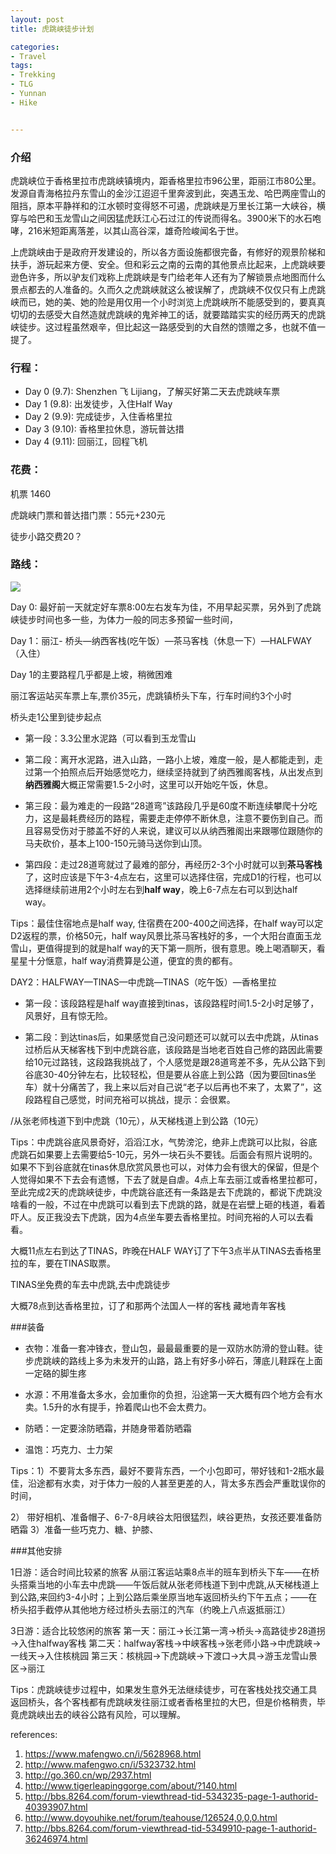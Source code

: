 ```yaml
---
layout: post
title: 虎跳峡徒步计划

categories:
- Travel
tags:
- Trekking
- TLG
- Yunnan
- Hike


---
```



### 介绍

虎跳峡位于香格里拉市虎跳峡镇境内，距香格里拉市96公里，距丽江市80公里。发源自青海格拉丹东雪山的金沙江迢迢千里奔波到此，突遇玉龙、哈巴两座雪山的阻挡，原本平静祥和的江水顿时变得怒不可遏，虎跳峡是万里长江第一大峡谷，横穿与哈巴和玉龙雪山之间因猛虎跃江心石过江的传说而得名。3900米下的水石咆哮，216米短距离落差，以其山高谷深，雄奇险峻闻名于世。

上虎跳峡由于是政府开发建设的，所以各方面设施都很完备，有修好的观景阶梯和扶手，游玩起来方便、安全。但和彩云之南的云南的其他景点比起来，上虎跳峡要逊色许多，所以驴友们戏称上虎跳峡是专门给老年人还有为了解锁景点地图而什么景点都去的人准备的。久而久之虎跳峡就这么被误解了，虎跳峡不仅仅只有上虎跳峡而已，她的美、她的险是用仅用一个小时浏览上虎跳峡所不能感受到的，要真真切切的去感受大自然造就虎跳峡的鬼斧神工的话，就要踏踏实实的经历两天的虎跳峡徒步。这过程虽然艰辛，但比起这一路感受到的大自然的馈赠之多，也就不值一提了。

 <!--more-->

### 行程：

- Day 0 (9.7): Shenzhen 飞 Lijiang，了解买好第二天去虎跳峡车票
- Day 1 (9.8): 出发徒步，入住Half Way
- Day 2 (9.9): 完成徒步，入住香格里拉
- Day 3 (9.10): 香格里拉休息，游玩普达措
- Day 4 (9.11): 回丽江，回程飞机

### 花费：

机票 1460

虎跳峡门票和普达措门票：55元+230元 

徒步小路交费20？


### 路线：

![](http://image1.8264.com/forum/201609/27/094943l2puzpzjslsxelrj.png!t3w825h0x9m1)


Day 0:  最好前一天就定好车票8:00左右发车为佳，不用早起买票，另外到了虎跳峡徒步时间也多一些，为体力一般的同志多预留一些时间，


Day 1：丽江- 桥头—纳西客栈(吃午饭）—茶马客栈（休息一下）—HALFWAY（入住）

Day 1的主要路程几乎都是上坡，稍微困难

丽江客运站买车票上车,票价35元，虎跳镇桥头下车，行车时间约3个小时

桥头走1公里到徒步起点

- 第一段：3.3公里水泥路（可以看到玉龙雪山

- 第二段：离开水泥路，进入山路，一路小上坡，难度一般，是人都能走到，走过第一个拍照点后开始感觉吃力，继续坚持就到了纳西雅阁客栈，从出发点到**纳西雅阁**大概正常需要1.5-2小时，这里可以开始吃午饭，休息。

- 第三段：最为难走的一段路“28道弯”该路段几乎是60度不断连续攀爬十分吃力，这是最耗费经历的路程，需要走走停停不断休息，注意不要伤到自己。而且容易受伤对于膝盖不好的人来说，建议可以从纳西雅阁出来跟哪位跟随你的马夫砍价，基本上100-150元骑马送你到山顶。

- 第四段：走过28道弯就过了最难的部分，再经历2-3个小时就可以到**茶马客栈**了，这时应该是下午3-4点左右，这里可以选择住宿，完成D1的行程，也可以选择继续前进用2个小时左右到**half way**，晚上6-7点左右可以到达half way。

Tips：最佳住宿地点是half way, 住宿费在200-400之间选择，在half way可以定D2返程的票，价格50元，half way风景比茶马客栈好的多，一个大阳台直面玉龙雪山，更值得提到的就是half way的天下第一厕所，很有意思。晚上喝酒聊天，看星星十分惬意，half way消费算是公道，便宜的贵的都有。



DAY2：HALFWAY—TINAS—中虎跳—TINAS（吃午饭）—香格里拉

- 第一段：该段路程是half way直接到tinas，该段路程时间1.5-2小时足够了，风景好，且有惊无险。

- 第二段：到达tinas后，如果感觉自己没问题还可以就可以去中虎跳，从tinas过桥后从天梯客栈下到中虎跳谷底，该段路是当地老百姓自己修的路因此需要给10元过路钱，这段路我挑战了，个人感觉是跟28道弯差不多，先从公路下到谷底30-40分钟左右，比较轻松，但是要从谷底上到公路（因为要回tinas坐车）就十分痛苦了，我上来以后对自己说“老子以后再也不来了，太累了”，这段路程自己感觉，时间充裕可以挑战，提示：会很累。

/从张老师栈道下到中虎跳（10元），从天梯栈道上到公路（10元）

Tips：中虎跳谷底风景奇好，滔滔江水，气势滂沱，绝非上虎跳可以比拟，谷底虎跳石如果要上去需要给5-10元，另外一块石头不要钱。后面会有照片说明的。如果不下到谷底就在tinas休息欣赏风景也可以，对体力会有很大的保留，但是个人觉得如果不下去会有遗憾，下去了就是自虐。4点上车去丽江或香格里拉都可，至此完成2天的虎跳峡徒步，中虎跳谷底还有一条路是去下虎跳的，都说下虎跳没啥看的一般，不过在中虎跳可以看到去下虎跳的路，就是在岩壁上砸的栈道，看着吓人。反正我没去下虎跳，因为4点坐车要去香格里拉。时间充裕的人可以去看看。


大概11点左右到达了TINAS，昨晚在HALF WAY订了下午3点半从TINAS去香格里拉的车，要在TINAS取票。

TINAS坐免费的车去中虎跳,去中虎跳徒步

大概78点到达香格里拉，订了和那两个法国人一样的客栈 藏地青年客栈



###装备

- 衣物：准备一套冲锋衣，登山包，最最最重要的是一双防水防滑的登山鞋。徒步虎跳峡的路线上多为未发开的山路，路上有好多小碎石，薄底儿鞋踩在上面一定硌的脚生疼

- 水源：不用准备太多水，会加重你的负担，沿途第一天大概有四个地方会有水卖。1.5升的水有提手，拎着爬山也不会太费力。

- 防晒：一定要涂防晒霜，并随身带着防晒霜

- 温饱：巧克力、士力架


Tips：1）不要背太多东西，最好不要背东西，一个小包即可，带好钱和1-2瓶水最佳，沿途都有水卖，对于体力一般的人甚至更差的人，背太多东西会严重耽误你的时间，

2） 带好相机、准备帽子、6-7-8月峡谷太阳很猛烈，峡谷更热，女孩还要准备防晒霜
3）准备一些巧克力、糖、护膝、




###其他安排

1日游：适合时间比较紧的旅客
从丽江客运站乘8点半的班车到桥头下车——在桥头搭乘当地的小车去中虎跳——午饭后就从张老师栈道下到中虎跳,从天梯栈道上到公路,来回约3-4小时；上到公路后乘坐原当地车返回桥头约下午五点；——在桥头招手截停从其他地方经过桥头去丽江的汽车（约晚上八点返抵丽江）

3日游：适合比较悠闲的旅客
第一天：丽江→长江第一湾→桥头→高路徒步28道拐→入住halfway客栈
第二天：halfway客栈→中峡客栈→张老师小路→中虎跳峡→一线天→入住核桃园
第三天：核桃园→下虎跳峡→下渡口→大具→游玉龙雪山景区→丽江

Tips：虎跳峡徒步过程中，如果发生意外无法继续徒步，可在客栈处找交通工具返回桥头，各个客栈都有虎跳峡发往丽江或者香格里拉的大巴，但是价格稍贵，毕竟虎跳峡出去的峡谷公路有风险，可以理解。

references:

1. https://www.mafengwo.cn/i/5628968.html
2. http://www.mafengwo.cn/i/5323732.html
3. http://go.360.cn/wp/2937.html
4. http://www.tigerleapinggorge.com/about/?140.html
5. http://bbs.8264.com/forum-viewthread-tid-5343235-page-1-authorid-40393907.html
6. http://www.doyouhike.net/forum/teahouse/126524,0,0,0.html
7. http://bbs.8264.com/forum-viewthread-tid-5349910-page-1-authorid-36246974.html

